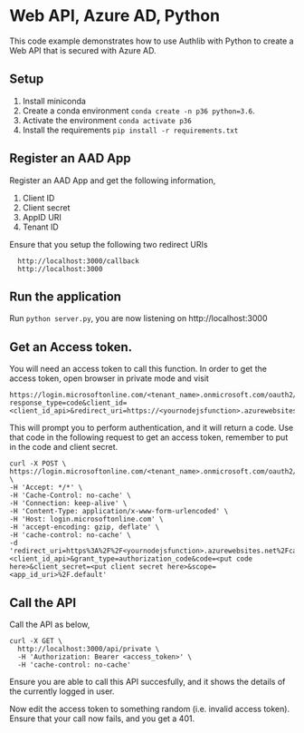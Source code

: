 # Web API, Azure AD, Python
This code example demonstrates how to use Authlib with Python to create a Web API that is secured with Azure AD.

## Setup

1. Install miniconda
2. Create a conda environment `conda create -n p36 python=3.6`. 
3. Activate the environment `conda activate p36`
4. Install the requirements `pip install -r requirements.txt`

## Register an AAD App
Register an AAD App and get the following information,
1. Client ID
2. Client secret
3. AppID URI
4. Tenant ID

Ensure that you setup the following two redirect URIs
```
  http://localhost:3000/callback
  http://localhost:3000
```

## Run the application

Run `python server.py`, you are now listening on http://localhost:3000

## Get an Access token.

You will need an access token to call this function. In order to get the access token, open browser in private mode and visit
```
https://login.microsoftonline.com/<tenant_name>.onmicrosoft.com/oauth2/v2.0/authorize?response_type=code&client_id=<client_id_api>&redirect_uri=https://<yournodejsfunction>.azurewebsites.net/callback&scope=openid
```

This will prompt you to perform authentication, and it will return a code. 
Use that code in the following request to get an access token, remember to put in the code and client secret.

```
curl -X POST \
https://login.microsoftonline.com/<tenant_name>.onmicrosoft.com/oauth2/v2.0/token \
-H 'Accept: */*' \
-H 'Cache-Control: no-cache' \
-H 'Connection: keep-alive' \
-H 'Content-Type: application/x-www-form-urlencoded' \
-H 'Host: login.microsoftonline.com' \
-H 'accept-encoding: gzip, deflate' \
-H 'cache-control: no-cache' \
-d 'redirect_uri=https%3A%2F%2F<yournodejsfunction>.azurewebsites.net%2Fcallback&client_id=<client_id_api>&grant_type=authorization_code&code=<put code here>&client_secret=<put client secret here>&scope=<app_id_uri>%2F.default'
```

## Call the API

Call the API as below,

```
curl -X GET \
  http://localhost:3000/api/private \
  -H 'Authorization: Bearer <access_token>' \
  -H 'cache-control: no-cache'
```

Ensure you are able to call this API succesfully, and it shows the details of the currently logged in user.

Now edit the access token to something random (i.e. invalid access token).
Ensure that your call now fails, and you get a 401.